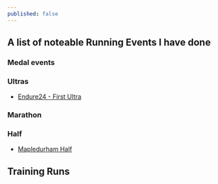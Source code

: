 ```yaml
---
published: false
---
```

## A list of noteable Running Events I have done


### Medal events

### Ultras
* [Endure24 - First Ultra](https://www.strava.com/activities/9241829244)

### Marathon

### Half
* [Mapledurham Half](https://www.strava.com/activities/7752180755)


## Training Runs
